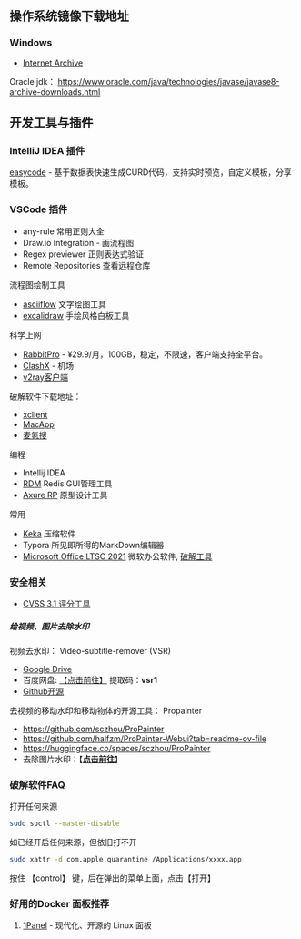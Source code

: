 

## 操作系统镜像下载地址

### Windows

* [Internet Archive](https://archive.org/details/Windows11Build26100)

Oracle jdk： https://www.oracle.com/java/technologies/javase/javase8-archive-downloads.html

## 开发工具与插件

### IntelliJ IDEA 插件

[easycode](https://gitee.com/makejava/EasyCode/wikis/pages?sort_id=725169&doc_id=166248)  - 基于数据表快速生成CURD代码，支持实时预览，自定义模板，分享模板。




### VSCode 插件

- any-rule 常用正则大全
- Draw.io Integration - 画流程图
- Regex previewer 正则表达式验证
- Remote Repositories 查看远程仓库

流程图绘制工具

- [asciiflow](https://asciiflow.com/) 文字绘图工具
- [excalidraw](https://excalidraw.com/) 手绘风格白板工具



科学上网

- [RabbitPro](https://xddlcsy.com/) - ¥29.9/月，100GB，稳定，不限速，客户端支持全平台。
- [ClashX](https://github.com/yichengchen/clashX) - 机场
- [v2ray客户端](https://itlanyan.com/v2ray-clients-download/)



破解软件下载地址：

- [xclient](https://xclient.info/s/c/dev/)
- [MacApp](https://macapp.org.cn/app/)
- [麦氪搜](https://www.imacso.com/)

编程

- Intellij IDEA 
- [RDM](https://www.imacso.com/redis-desktop-manager.html) Redis GUI管理工具
- [Axure RP](https://www.imacso.com/axure-rp.html) 原型设计工具



常用

- [Keka](https://www.keka.io/en/) 压缩软件
- Typora 所见即所得的MarkDown编辑器
- [Microsoft Office LTSC 2021](https://go.microsoft.com/fwlink/?linkid=525133) 微软办公软件,   [破解工具](https://www.imacso.com/microsoft-office.html)



### 安全相关

- [CVSS 3.1 评分工具](https://nvd.nist.gov/vuln-metrics/cvss/v3-calculator)

##### 给视频、图片去除水印

视频去水印： Video-subtitle-remover (VSR) 

- [Google Drive](https://drive.google.com/drive/folders/1NRgLNoHHOmdO4GxLhkPbHsYfMOB_3Elr?usp=sharing) 
- 百度网盘: [【点击前往】](https://pan.baidu.com/s/1zR6CjRztmOGBbOkqK8R1Ng?pwd=vsr1) 提取码：**vsr1**
- [Github开源](https://github.com/YaoFANGUK/video-subtitle-remover?tab=readme-ov-file)

去视频的移动水印和移动物体的开源工具： Propainter

- https://github.com/sczhou/ProPainter
- https://github.com/halfzm/ProPainter-Webui?tab=readme-ov-file
- https://huggingface.co/spaces/sczhou/ProPainter
- 去除图片水印：【**[点击前往](https://huggingface.co/spaces/Sanster/Lama-Cleaner-lama)**】



### 破解软件FAQ

打开任何来源

```bash
sudo spctl --master-disable
```
如已经开启任何来源，但依旧打不开
```bash
sudo xattr -d com.apple.quarantine /Applications/xxxx.app
```
按住 【control】 键，后在弹出的菜单上面，点击【打开】

### 好用的Docker 面板推荐

1. [1Panel](https://1panel.cn/) - 现代化、开源的 Linux 面板